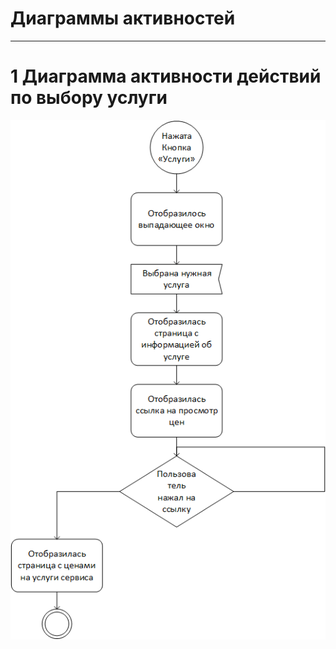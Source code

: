 # Диаграммы активностей
---

# 1 Диаграмма активности действий по выбору услуги
![check_service](../../../pictures/diagrams/serviceActivity.png)
